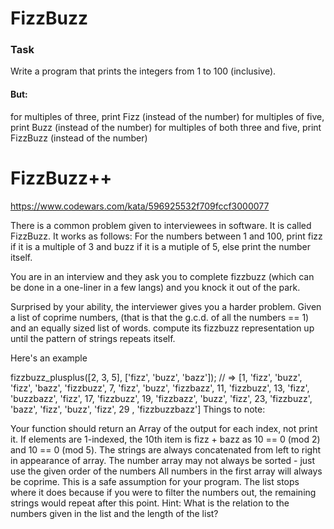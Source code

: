 # FizzBuzz
### Task

Write a program that prints the integers from 1 to 100 (inclusive).

#### But:

  for multiples of three,   print   Fizz     (instead of the number)
  for multiples of five,   print   Buzz     (instead of the number)
  for multiples of both three and five,   print   FizzBuzz     (instead of the number)

# FizzBuzz++

https://www.codewars.com/kata/596925532f709fccf3000077

There is a common problem given to interviewees in software. It is called FizzBuzz. It works as follows: For the numbers between 1 and 100, print fizz if it is a multiple of 3 and buzz if it is a mutiple of 5, else print the number itself.

You are in an interview and they ask you to complete fizzbuzz (which can be done in a one-liner in a few langs) and you knock it out of the park.

Surprised by your ability, the interviewer gives you a harder problem. Given a list of coprime numbers, (that is that the g.c.d. of all the numbers == 1) and an equally sized list of words. compute its fizzbuzz representation up until the pattern of strings repeats itself.

Here's an example

fizzbuzz_plusplus([2, 3, 5], ['fizz', 'buzz', 'bazz']); // => [1, 'fizz', 'buzz', 'fizz', 'bazz', 'fizzbuzz', 7, 'fizz', 'buzz', 'fizzbazz', 11, 'fizzbuzz', 13, 'fizz', 'buzzbazz', 'fizz', 17, 'fizzbuzz', 19, 'fizzbazz', 'buzz', 'fizz', 23, 'fizzbuzz', 'bazz', 'fizz', 'buzz', 'fizz', 29 , 'fizzbuzzbazz']
Things to note:

Your function should return an Array of the output for each index, not print it.
If elements are 1-indexed, the 10th item is fizz + bazz as 10 == 0 (mod 2) and 10 == 0 (mod 5).
The strings are always concatenated from left to right in appearance of array.
The number array may not always be sorted - just use the given order of the numbers
All numbers in the first array will always be coprime. This is a safe assumption for your program.
The list stops where it does because if you were to filter the numbers out, the remaining strings would repeat after this point.
Hint: What is the relation to the numbers given in the list and the length of the list?